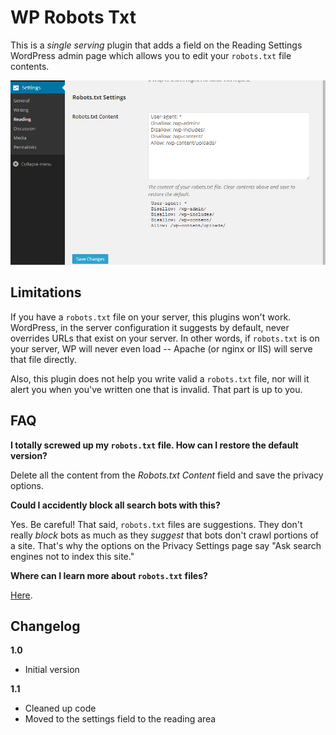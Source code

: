 WP Robots Txt
=============

This is a *single serving* plugin that adds a field on the Reading Settings WordPress admin page which allows you to edit your `robots.txt` file contents.

![WP Robots Txt](https://github.com/chrisguitarguy/WP-Robots-Txt/raw/master/screenshot-1.png)

Limitations
-----------

If you have a `robots.txt` file on your server, this plugins won't work.  WordPress, in the server configuration it suggests by default, never overrides URLs that exist on your server.  In other words, if `robots.txt` is on your server, WP will never even load -- Apache (or nginx or IIS) will serve that file directly.

Also, this plugin does not help you write valid a `robots.txt` file, nor will it alert you when you've written one that is invalid. That part is up to you.

FAQ
---

**I totally screwed up my `robots.txt` file. How can I restore the default version?**

Delete all the content from the *Robots.txt Content* field and save the privacy options.

**Could I accidently block all search bots with this?**

Yes.  Be careful! That said, `robots.txt` files are suggestions. They don't really *block* bots as much as they *suggest* that bots don't crawl portions of a site.  That's why the options on the Privacy Settings page say "Ask search engines not to index this site."

**Where can I learn more about `robots.txt` files?**

[Here](https://developers.google.com/webmasters/control-crawl-index/docs/robots_txt).

Changelog
---------

**1.0**

- Initial version

**1.1**

- Cleaned up code
- Moved to the settings field to the reading area
